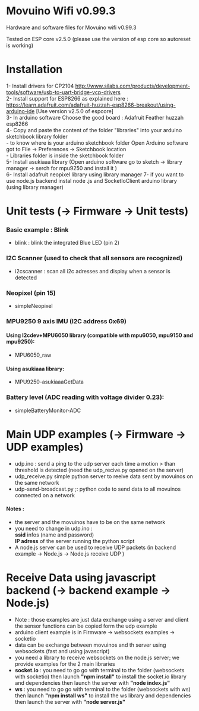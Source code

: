 # Movuino Wifi v0.99.3
Hardware and software files for Movuino wifi v0.99.3

Tested on ESP core v2.5.0 (please use the version of esp core so autoreset is working)

# Installation

 1- Install drivers for CP2104 http://www.silabs.com/products/development-tools/software/usb-to-uart-bridge-vcp-drivers <br>
 2- Install support for ESP8266 as explained here :  https://learn.adafruit.com/adafruit-huzzah-esp8266-breakout/using-arduino-ide  [Use version v2.5.0 of espcore]  
 3- In arduino software Choose the good board : Adafruit Feather huzzah esp8266  
 4- Copy and paste the content of the folder "libraries" into your arduino sketchbook library folder  
	- to know where is your arduino sketchbook folder Open Arduino software got to File -> Preferences -> Sketchbook location  
	- Libraries folder is inside the sketchbook folder  
 5- Install asukiaaa library (Open arduino software go to sketch -> library manager -> serch for mpu9250 and install it )  
 6- Install adafruit neopixel library using library manager
 7- if you want to use node.js backend instal node .js and SocketIoClient arduino library (using library manager)  


# Unit tests (-> Firmware -> Unit tests)

### Basic example : Blink
- blink : blink the integrated Blue LED (pin 2)

### I2C Scanner (used to check that all sensors are recognized)
- i2cscanner : scan all i2c adresses and display when a sensor is detected

### Neopixel  (pin 15)
- simpleNeopixel

### MPU9250 9 axis IMU (I2C address 0x69)

#### Using I2cdev+MPU6050 library (compatible with mpu6050, mpu9150 and mpu9250):<br>
- MPU6050_raw<br>
#### Using asukiaaa library:<br>
- MPU9250-asukiaaaGetData<br>

### Battery level (ADC reading with voltage divider 0.23):<br>
- simpleBatteryMonitor-ADC

# Main UDP examples  (-> Firmware -> UDP examples)

- udp.ino : send a ping to the udp server each time a motion > than threshold is detected (need the udp_recive.py opened on the server)<br>
- udp_receive.py simple python server to reeive data sent by movuinos on the same network<br>
- udp-send-broadcast.py ;: python code to send data to all movuinos connected on a network<br>
#### Notes :
- the server and the movuinos have to be on the same network<br>
- you need to change in udp.ino : <br>
 **ssid** infos (name and password)<br>
 **IP adress** of the server running the python script
- A node.js server can be used to receive UDP packets (in backend example -> Node.js -> Node.js receive UDP )<br>
# Receive Data using javascript backend  (-> backend example -> Node.js)
- Note : those examples are just data exchange using a server and client the sensor functions can be copied form the udp example <br>
- arduino client example is in Firmware -> websockets examples -> socketio
- data can be exchange between movuinos and th server using websockets (fast and using javascript)
- you need a library to receive websockets on the node.js server; we provide examples for the 2 main libraries <br>
 -  **socket.io** : you need to go go with terminal to the folder (websockets with socketio) then launch **"npm install"** to install the socket.io library and dependencies then launch the server with **"node index.js"**
 -  **ws** : you need to go go with terminal to the folder (websockets with ws) then launch **"npm install ws"** to install the ws library and dependencies then launch the server with **"node server.js"**
